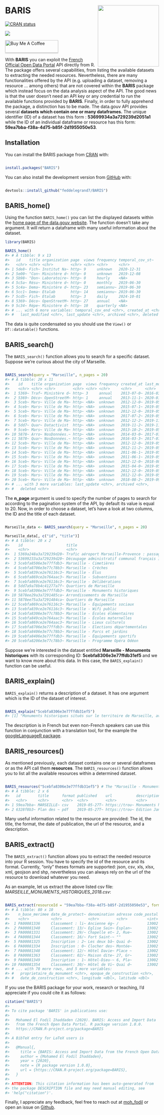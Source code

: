 
<!-- README.md is generated from README.Rmd. Please edit that file -->

# BARIS <a><img src='man/figures/hex.png' align="right" height="200" /></a>

<!-- badges: start -->

[![CRAN
status](https://www.r-pkg.org/badges/version/BARIS)](https://cran.r-project.org/package=BARIS)

<!-- badges: end -->

[![](http://cranlogs.r-pkg.org/badges/grand-total/BARIS?color=blue)](https://cran.r-project.org/package=BARIS)

<a href="https://www.buymeacoffee.com/Fodil" target="_blank"><img src="https://www.buymeacoffee.com/assets/img/custom_images/orange_img.png" alt="Buy Me A Coffee" style="height: 41px !important;width: 174px !important;box-shadow: 0px 3px 2px 0px rgba(190, 190, 190, 0.5) !important;-webkit-box-shadow: 0px 3px 2px 0px rgba(190, 190, 190, 0.5) !important;" ></a>

With **BARIS** you can exploit the [French Official Open Data
Portal](https://www.data.gouv.fr/fr/) API directly from R. The package
offers several capabilities, from listing the available datasets to
extracting the needed resources. Nevertheless, there are many
functionalities offered by the API (e.g. uploading a dataset, removing a
resource … among others) that are not covered within the **BARIS**
package which instead focus on the data analysis aspect of the API. The
good news is that the user doesn’t need an API key or any credential to
run the available functions provided by **BARIS**. Finally, in order to
fully apprehend the package, a distinction has to be made. The data.gouv
API provides several **datasets which contain one or many dataframes.**
The unique identifier (ID) of a dataset has this form :
**53699934a3a729239d2051a1** while the ID of an individual dataframe or
resource has this form: **59ea7bba-f38a-4d75-b85f-2d1955050e53**.

## Installation

You can install the BARIS package from
[CRAN](https://cran.r-project.org/) with:

``` r

install.packages("BARIS")
```

You can also install the development version from
[GitHub](https://github.com/) with:

``` r

devtools::install_github("feddelegrand7/BARIS")
```

## BARIS\_home()

Using the function `BARIS_home()` you can list the displayed datasets
within the [home page of the data.gouv
website](https://www.data.gouv.fr/fr/). The function doesn’t take any
argument. It will return a dataframe with many useful information about
the dataset.

``` r
library(BARIS)

BARIS_home()
#> # A tibble: 9 x 13
#>   id    title organization page  views frequency temporal_cov_st~
#>   <chr> <chr> <chr>        <chr> <chr> <chr>     <chr>           
#> 1 5de8~ Fich~ Institut Na~ http~ 9     unknown   2020-12-31      
#> 2 5e00~ "Con~ Ministère d~ http~ 0     unknown   2019-12-08      
#> 3 5b98~ "Don~ Laboratoire~ http~ 0     hourly    <NA>            
#> 4 5c5a~ Résu~ Ministère d~ http~ 0     monthly   2019-06-30      
#> 5 5c4a~ Dema~ Ministère d~ http~ 23    semiannu~ 2019-06-30      
#> 6 5cc1~ Dema~ Etalab       http~ 14    semiannu~ 2019-06-30      
#> 7 5cd5~ Fich~ Etalab       http~ 3     daily     2024-10-01      
#> 8 5369~ Déco~ OpenStreetM~ http~ 27    annual    <NA>            
#> 9 5c34~ Répe~ Ministère d~ http~ 10    quarterly <NA>            
#> # ... with 6 more variables: temporal_cov_end <chr>, created_at <chr>,
#> #   last_modified <chr>, last_update <chr>, archived <chr>, deleted <chr>
```

The data is quite condensated so you should use the `View()` or
`DT::datatable()` functions.

## BARIS\_search()

The `BARIS_search()` function allows you to search for a specific
dataset. Suppose we’re curious about the city of Marseille.

``` r

BARIS_search(query = "Marseille", n_pages = 20)
#> # A tibble: 20 x 11
#>    id    title organization page  views frequency created_at last_modified
#>    <chr> <chr> <chr>        <chr> <chr> <chr>     <chr>      <chr>        
#>  1 5369~ Traf~ Ministère d~ http~ 3     annual    2013-07-0~ 2016-03-04T0~
#>  2 5369~ Déco~ OpenStreetM~ http~ 1     annual    2013-11-1~ 2020-01-02T1~
#>  3 5ceb~ Mars~ Ville de Ma~ http~ <NA>  unknown   2012-12-0~ 2019-05-09T0~
#>  4 5ceb~ Mars~ Ville de Ma~ http~ <NA>  unknown   2015-07-1~ 2019-05-09T0~
#>  5 5ceb~ Mars~ Ville de Ma~ http~ <NA>  unknown   2012-12-0~ 2019-05-09T0~
#>  6 5ceb~ Mars~ Ville de Ma~ http~ <NA>  unknown   2017-07-2~ 2019-05-09T0~
#>  7 5ceb~ Mars~ Ville de Ma~ http~ <NA>  unknown   2012-12-2~ 2019-11-15T0~
#>  8 5dd7~ Quar~ Datactivist  http~ <NA>  unknown   2019-11-2~ 2019-11-22T1~
#>  9 5ceb~ Mars~ Ville de Ma~ http~ <NA>  unknown   2013-10-2~ 2019-05-09T0~
#> 10 5878~ Arro~ NosDonnées.~ http~ <NA>  unknown   2014-03-0~ 2017-07-10T0~
#> 11 5878~ Quar~ NosDonnées.~ http~ <NA>  unknown   2016-03-3~ 2017-07-10T0~
#> 12 5ceb~ Mars~ Ville de Ma~ http~ <NA>  unknown   2012-12-0~ 2019-05-09T0~
#> 13 5ceb~ Mars~ Ville de Ma~ http~ <NA>  unknown   2012-11-2~ 2019-05-09T0~
#> 14 5ceb~ Mars~ Ville de Ma~ http~ <NA>  unknown   2011-06-1~ 2019-05-09T0~
#> 15 5ceb~ Mars~ Ville de Ma~ http~ <NA>  unknown   2011-06-1~ 2019-05-09T0~
#> 16 5ceb~ Mars~ Ville de Ma~ http~ <NA>  unknown   2012-12-0~ 2018-08-22T0~
#> 17 5ceb~ Mars~ Ville de Ma~ http~ <NA>  unknown   2015-04-0~ 2019-05-09T0~
#> 18 5ceb~ Mars~ Ville de Ma~ http~ <NA>  unknown   2012-12-0~ 2019-05-09T0~
#> 19 5ceb~ Mars~ Ville de Ma~ http~ <NA>  unknown   2012-12-0~ 2019-05-09T0~
#> 20 5ceb~ Mars~ Ville de Ma~ http~ <NA>  unknown   2018-08-2~ 2019-09-18T0~
#> # ... with 3 more variables: last_update <chr>, archived <chr>,
#> #   deleted <chr>
```

The **n\_page** argument is used to specify the number of pages to
search for according to the pagination system of the API, by default its
value is equal to 20. Now, in order to choose a dataset, let’s have a
look at two columns, the ID and the title of each dataset.

``` r

Marseille_data <- BARIS_search(query = "Marseille", n_pages = 20)

Marseille_data[, c("id", "title")]
#> # A tibble: 20 x 2
#>    id                    title                                             
#>    <chr>                 <chr>                                             
#>  1 5369a248a3a729239d20~ Trafic aéroport Marseille-Provence : passagers et~
#>  2 53699233a3a729239d20~ Découpage administratif communal français issu d'~
#>  3 5cebfa8506e3e77ffdb3~ Marseille - Cimetières                            
#>  4 5cebfa8706e3e77c78b3~ Marseille - Crèches                               
#>  5 5cebfa839ce2e76116c3~ Marseille - Élus                                  
#>  6 5cebfa869ce2e764aac3~ Marseille - Subventions                           
#>  7 5cebfa869ce2e76116c3~ Marseille - Délibérations                         
#>  8 5dd7a9a78b4c41277a7f~ Quartiers de Marseille                            
#>  9 5cebfa8306e3e77ffdb3~ Marseille - Monuments historiques                 
#> 10 5878ee29a3a7291485ca~ Arrondissements de Marseille                      
#> 11 5878ee75a3a7291484ca~ Quartiers de Marseille                            
#> 12 5cebfa869ce2e76116c3~ Marseille - Équipements sociaux                   
#> 13 5cebfa839ce2e76116c3~ Marseille - Wifi public                           
#> 14 5cebfa8306e3e77c78b3~ Marseille - Écoles élémentaires                   
#> 15 5cebfa849ce2e764aac3~ Marseille - Écoles maternelles                    
#> 16 5cebfa869ce2e764aac3~ Marseille - Lieux culturels                       
#> 17 5cebfa8706e3e77ffdb3~ Marseille - Elections départementales             
#> 18 5cebfa8406e3e77c78b3~ Marseille - Parcs et jardins                      
#> 19 5cebfa8406e3e77ffdb3~ Marseille - Équipements sportifs                  
#> 20 5cebfa8206e3e77c78b3~ Marseille - Programme Opéra Odéon
```

Suppose we’re interested in the dataset entitled **Marseille - Monuments
historiques** with its corresponding ID: **5cebfa8306e3e77ffdb31ef5**
and we want to know more about this data. In this case, the
`BARIS_explain()` function can be useful.

## BARIS\_explain()

`BARIS_explain()` returns a description of a dataset. It has one
argument which is the ID of the dataset of interest.

``` r

BARIS_explain("5cebfa8306e3e77ffdb31ef5")
#> [1] "Monuments historiques situés sur le territoire de Marseille, avec adresse, numéro de base Mérimée (base de données du Ministère de la Culture recensant les monuments historiques de toute la France) et points de géolocalisation"
```

The description is in French but even non-French speakers can use this
function in conjunction with a translation tool, for the example the
[googleLanguageR
package](https://cran.r-project.org/package=googleLanguageR).

## BARIS\_resources()

As mentioned previously, each dataset contains one or several dataframes
or as the API call them **resources**. The `BARIS_resources()` function
allows you to list all the available resources within a determined
dataset.

``` r

BARIS_resources("5cebfa8306e3e77ffdb31ef5") # The "Marseille - Monuments historiques" ID
#> # A tibble: 2 x 6
#>   id        title      format published    url           description       
#>   <chr>     <chr>      <chr>  <chr>        <chr>         <chr>             
#> 1 59ea7bba~ MARSEILLE~ csv    2019-05-27T~ https://trou~ Monuments histori~
#> 2 6328f8b3~ Plan des ~ pdf    2019-05-27T~ https://trou~ Edition Janvier 2~
```

Many useful information related to the resource are provided: The id,
the title, the format, the date of publication, the url of the resource,
and a description.

## BARIS\_extract()

The `BARIS_extract()` function allows you to extract the needed resource
into your R session. You have to specify the id of the resource and its
format. Currently, “only” theses formats are supported: json, csv, xls,
xlsx, xml, geojson and shp, nevertheless you can always rely on the url
of the resource to download whatever you need.

As an example, let us extract the above listed csv file:
*MARSEILLE\_MONUMENTS\_HISTORIQUES\_2018.csv*:

``` r

BARIS_extract(resourceId = "59ea7bba-f38a-4d75-b85f-2d1955050e53", format = "csv")
#> # A tibble: 80 x 10
#>    n_base_merimee date_de_protect~ denomination adresse code_postal
#>    <chr>          <chr>            <chr>        <chr>         <int>
#>  1 PA00081336     Classement : li~ Ancienne ég~ /             13002
#>  2 PA00081340     Classement: 13/~ Eglise Sain~ Esplan~       13002
#>  3 PA00081331     Classement: 29/~ Chapelle et~ 2, Rue~       13002
#>  4 PA00081344     Classement: 16/~ Fort Saint-~ ""            13002
#>  5 PA00081325     Inscription : 2~ Les deux bâ~ Quai d~       13002
#>  6 PA00081334     Inscription : 0~ Clocher des~ Montée~       13002
#>  7 PA00081348     Classement: 12/~ Hôtel Davie~ Place ~       13002
#>  8 PA00081363     Classement: 02/~ Maison dite~ 27, Gr~       13002
#>  9 PA00081349     Inscription : 1~ Hôtel-Dieu-~ 6, Pla~       13002
#> 10 PA00081354     Classement: 30/~ Hôtel de Vi~ Quai d~       13002
#> # ... with 70 more rows, and 5 more variables:
#> #   proprietaire_du_monument <chr>, epoque_de_construction <chr>,
#> #   date_de_construction <chr>, longitude <dbl>, latitude <dbl>
```

If you use the BARIS package for your work, research or teaching, I’d
appreciate if you could cite it as follows:

``` r
citation("BARIS")
#> 
#> To cite package 'BARIS' in publications use:
#> 
#>   Mohamed El Fodil Ihaddaden (2020). BARIS: Access and Import Data
#>   from the French Open Data Portal. R package version 1.0.0.
#>   https://CRAN.R-project.org/package=BARIS
#> 
#> A BibTeX entry for LaTeX users is
#> 
#>   @Manual{,
#>     title = {BARIS: Access and Import Data from the French Open Data Portal},
#>     author = {Mohamed El Fodil Ihaddaden},
#>     year = {2020},
#>     note = {R package version 1.0.0},
#>     url = {https://CRAN.R-project.org/package=BARIS},
#>   }
#> 
#> ATTENTION: This citation information has been auto-generated from
#> the package DESCRIPTION file and may need manual editing, see
#> 'help("citation")'.
```

Finally, I appreciate any feedback, feel free to reach out at
[moh\_fodil](https://twitter.com/moh_fodil) or open an issue on
[Github](https://github.com/feddelegrand7/BARIS/issues).
